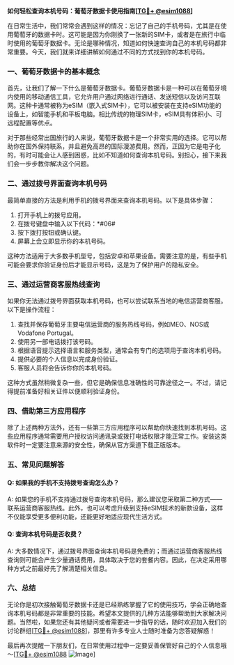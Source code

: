 **如何轻松查询本机号码：葡萄牙数据卡使用指南[[TG💪+ @esim1088](https://t.me/s/esim1088)]**

在日常生活中，我们常常会遇到这样的情况：忘记了自己的手机号码，尤其是在使用葡萄牙的数据卡时。这可能是因为你刚换了一张新的SIM卡，或者是在旅行中临时使用的葡萄牙数据卡。无论是哪种情况，知道如何快速查询自己的本机号码都非常重要。今天，我们就来详细讲解如何通过不同的方式找到你的本机号码。

### **一、葡萄牙数据卡的基本概念**

首先，让我们了解一下什么是葡萄牙数据卡。葡萄牙数据卡是一种可以在葡萄牙境内使用的移动通信工具，它允许用户通过网络进行通话、发送短信以及访问互联网。这种卡通常被称为eSIM（嵌入式SIM卡），它可以被安装在支持eSIM功能的设备上，如智能手机和平板电脑。相比传统的物理SIM卡，eSIM具有体积小、可远程配置等优点。

对于那些经常出国旅行的人来说，葡萄牙数据卡是一个非常实用的选择。它可以帮助你在国外保持联系，并且避免高昂的国际漫游费用。然而，正因为它是电子化的，有时可能会让人感到困惑，比如不知道如何查询本机号码。别担心，接下来我们会一步步教你解决这个问题。

### **二、通过拨号界面查询本机号码**

最简单直接的方法是利用手机的拨号界面来查询本机号码。以下是具体步骤：

1. 打开手机上的拨号应用。
2. 在拨号键盘中输入以下代码：*#06#
3. 按下拨打按钮或确认键。
4. 屏幕上会立即显示你的本机号码。

这种方法适用于大多数手机型号，包括安卓和苹果设备。需要注意的是，有些手机可能会要求你验证身份后才能显示号码，这是为了保护用户的隐私安全。

### **三、通过运营商客服热线查询**

如果你无法通过拨号界面获取本机号码，也可以尝试联系当地的电信运营商客服。以下是操作流程：

1. 查找并保存葡萄牙主要电信运营商的服务热线号码，例如MEO、NOS或Vodafone Portugal。
2. 使用另一部电话拨打该号码。
3. 根据语音提示选择语言和服务类型，通常会有专门的选项用于查询本机号码。
4. 提供必要的个人信息以完成身份验证。
5. 客服人员将会告诉你你的本机号码。

这种方式虽然稍微复杂一些，但它是确保信息准确性的可靠途径之一。不过，请记得提前准备好相关证件以便顺利验证身份。

### **四、借助第三方应用程序**

除了上述两种方法外，还有一些第三方应用程序可以帮助你快速找到本机号码。这些应用程序通常需要用户授权访问通讯录或拨打电话权限才能正常工作。安装这类软件时一定要注意来源的安全性，确保从官方渠道下载正版版本。

### **五、常见问题解答**

#### Q: 如果我的手机不支持拨号查询怎么办？
A: 如果您的手机不支持通过拨号查询本机号码，那么建议您采取第二种方式——联系运营商客服热线。此外，也可以考虑升级到支持eSIM技术的新款设备，这样不仅能享受更多便利功能，还能更好地适应现代生活方式。

#### Q: 查询本机号码是否收费？
A: 大多数情况下，通过拨号界面查询本机号码是免费的；而通过运营商客服热线查询则可能会产生少量通话费用，具体取决于您的套餐内容。因此，在决定采用哪种方式之前最好先了解清楚相关信息。

### **六、总结**

无论你是初次接触葡萄牙数据卡还是已经熟练掌握了它的使用技巧，学会正确地查询本机号码都是非常重要的技能。希望本文提供的几种方法能够帮助到大家解决问题。当然啦，如果您还有其他疑问或者需要进一步指导的话，随时欢迎加入我们的讨论群组[[TG💪+ @esim1088](https://t.me/s/esim1088)]，那里有许多专业人士随时准备为您答疑解惑！

最后再次提醒一下朋友们，在日常使用过程中一定要妥善保管好自己的个人信息哦～[[TG💪+ @esim1088](https://t.me/s/esim1088) ![Image](https://i.postimg.cc/4NQfJmqS/Snipaste-2025-05-13-00-14-12.png)]